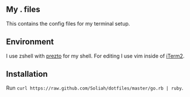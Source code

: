 ## My . files

This contains the config files for my terminal setup.

## Environment

I use zshell with [prezto](https://github.com/Soliah/prezto) for my shell. For editing I use vim inside of [iTerm2](http://code.google.com/p/iterm2/).

## Installation

Run `curl https://raw.github.com/Soliah/dotfiles/master/go.rb | ruby`.

